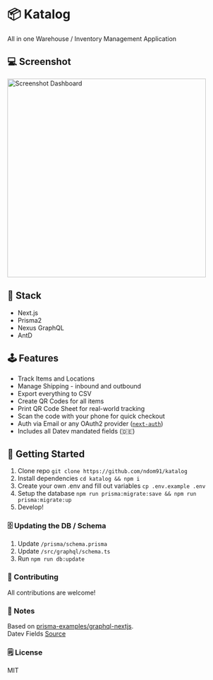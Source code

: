 # 📦 Katalog

All in one Warehouse / Inventory Management Application

## 💻 Screenshot

<img src="https://imgur.com/2CbygkP.png" alt="Screenshot Dashboard" height="450" />

## 🥞️ Stack

- Next.js
- Prisma2
- Nexus GraphQL
- AntD

## 🕹️ Features

- Track Items and Locations
- Manage Shipping - inbound and outbound
- Export everything to CSV
- Create QR Codes for all items
- Print QR Code Sheet for real-world tracking
- Scan the code with your phone for quick checkout
- Auth via Email or any OAuth2 provider ([`next-auth`](https://github.com/iaincollins/next-auth))
- Includes all Datev mandated fields (🇩🇪)

## 🚀 Getting Started

1. Clone repo `git clone https://github.com/ndom91/katalog`
2. Install dependencies `cd katalog && npm i`
3. Create your own .env and fill out variables `cp .env.example .env`
4. Setup the database `npm run prisma:migrate:save && npm run prisma:migrate:up`
5. Develop!

### 🗄️ Updating the DB / Schema

1. Update `/prisma/schema.prisma`
2. Update `/src/graphql/schema.ts`
3. Run `npm run db:update`

### 👋 Contributing

All contributions are welcome!

### 📑 Notes

Based on [prisma-examples/graphql-nextjs](https://github.com/prisma/prisma-examples/tree/master/typescript/graphql-nextjs).  
Datev Fields [Source](https://www.datev.de/dnlexom/client/app/index.html#/document/9211235)

### 🗒️ License

MIT
